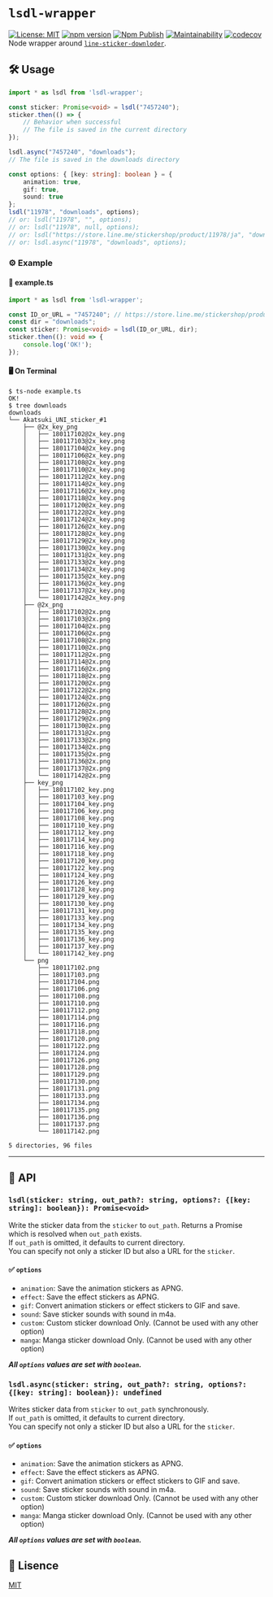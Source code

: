 # `lsdl-wrapper`
[![License: MIT](https://img.shields.io/badge/License-MIT-blue.svg)](https://github.com/redpeacock78/lsdl-wrapper/blob/master/LICENSE) [![npm version](https://badge.fury.io/js/lsdl-wrapper.svg)](https://badge.fury.io/js/lsdl-wrapper) [![Npm Publish](https://github.com/redpeacock78/lsdl-wrapper/actions/workflows/npm-publish.yml/badge.svg?branch=master)](https://github.com/redpeacock78/lsdl-wrapper/actions/workflows/npm-publish.yml) [![Maintainability](https://api.codeclimate.com/v1/badges/a9ef35818a2256bc4785/maintainability)](https://codeclimate.com/github/redpeacock78/lsdl-wrapper/maintainability) [![codecov](https://codecov.io/gh/redpeacock78/lsdl-wrapper/branch/master/graph/badge.svg?token=UTCV4I8W5J)](https://codecov.io/gh/redpeacock78/lsdl-wrapper)  
Node wrapper around [`line-sticker-downloder`](https://github.com/redpeacock78/line-sticker-downloder).

## 🛠 Usage
```typescript
import * as lsdl from 'lsdl-wrapper';

const sticker: Promise<void> = lsdl("7457240");
sticker.then(() => {
    // Behavior when successful
    // The file is saved in the current directory
});

lsdl.async("7457240", "downloads");
// The file is saved in the downloads directory

const options: { [key: string]: boolean } = {
    animation: true,
    gif: true,
    sound: true
};
lsdl("11978", "downloads", options);
// or: lsdl("11978", "", options);
// or: lsdl("11978", null, options);
// or: lsdl("https://store.line.me/stickershop/product/11978/ja", "downloads", options);
// or: lsdl.async("11978", "downloads", options);
```
### ⚙ Example
#### 📄 example.ts
```typescript
import * as lsdl from 'lsdl-wrapper';

const ID_or_URL = "7457240"; // https://store.line.me/stickershop/product/7457240/ja
const dir = "downloads";
const sticker: Promise<void> = lsdl(ID_or_URL, dir);
sticker.then((): void => {
    console.log('OK!');
});
```
#### 🖥 On Terminal
```console
$ ts-node example.ts
OK!
$ tree downloads
downloads
└── Akatsuki_UNI_sticker_#1
    ├── @2x_key_png
    │   ├── 180117102@2x_key.png
    │   ├── 180117103@2x_key.png
    │   ├── 180117104@2x_key.png
    │   ├── 180117106@2x_key.png
    │   ├── 180117108@2x_key.png
    │   ├── 180117110@2x_key.png
    │   ├── 180117112@2x_key.png
    │   ├── 180117114@2x_key.png
    │   ├── 180117116@2x_key.png
    │   ├── 180117118@2x_key.png
    │   ├── 180117120@2x_key.png
    │   ├── 180117122@2x_key.png
    │   ├── 180117124@2x_key.png
    │   ├── 180117126@2x_key.png
    │   ├── 180117128@2x_key.png
    │   ├── 180117129@2x_key.png
    │   ├── 180117130@2x_key.png
    │   ├── 180117131@2x_key.png
    │   ├── 180117133@2x_key.png
    │   ├── 180117134@2x_key.png
    │   ├── 180117135@2x_key.png
    │   ├── 180117136@2x_key.png
    │   ├── 180117137@2x_key.png
    │   └── 180117142@2x_key.png
    ├── @2x_png
    │   ├── 180117102@2x.png
    │   ├── 180117103@2x.png
    │   ├── 180117104@2x.png
    │   ├── 180117106@2x.png
    │   ├── 180117108@2x.png
    │   ├── 180117110@2x.png
    │   ├── 180117112@2x.png
    │   ├── 180117114@2x.png
    │   ├── 180117116@2x.png
    │   ├── 180117118@2x.png
    │   ├── 180117120@2x.png
    │   ├── 180117122@2x.png
    │   ├── 180117124@2x.png
    │   ├── 180117126@2x.png
    │   ├── 180117128@2x.png
    │   ├── 180117129@2x.png
    │   ├── 180117130@2x.png
    │   ├── 180117131@2x.png
    │   ├── 180117133@2x.png
    │   ├── 180117134@2x.png
    │   ├── 180117135@2x.png
    │   ├── 180117136@2x.png
    │   ├── 180117137@2x.png
    │   └── 180117142@2x.png
    ├── key_png
    │   ├── 180117102_key.png
    │   ├── 180117103_key.png
    │   ├── 180117104_key.png
    │   ├── 180117106_key.png
    │   ├── 180117108_key.png
    │   ├── 180117110_key.png
    │   ├── 180117112_key.png
    │   ├── 180117114_key.png
    │   ├── 180117116_key.png
    │   ├── 180117118_key.png
    │   ├── 180117120_key.png
    │   ├── 180117122_key.png
    │   ├── 180117124_key.png
    │   ├── 180117126_key.png
    │   ├── 180117128_key.png
    │   ├── 180117129_key.png
    │   ├── 180117130_key.png
    │   ├── 180117131_key.png
    │   ├── 180117133_key.png
    │   ├── 180117134_key.png
    │   ├── 180117135_key.png
    │   ├── 180117136_key.png
    │   ├── 180117137_key.png
    │   └── 180117142_key.png
    └── png
        ├── 180117102.png
        ├── 180117103.png
        ├── 180117104.png
        ├── 180117106.png
        ├── 180117108.png
        ├── 180117110.png
        ├── 180117112.png
        ├── 180117114.png
        ├── 180117116.png
        ├── 180117118.png
        ├── 180117120.png
        ├── 180117122.png
        ├── 180117124.png
        ├── 180117126.png
        ├── 180117128.png
        ├── 180117129.png
        ├── 180117130.png
        ├── 180117131.png
        ├── 180117133.png
        ├── 180117134.png
        ├── 180117135.png
        ├── 180117136.png
        ├── 180117137.png
        └── 180117142.png

5 directories, 96 files
```
---

## 🔗 API
### `lsdl(sticker: string, out_path?: string, options?: {[key: string]: boolean}): Promise<void>`
Write the sticker data from the `sticker` to `out_path`. Returns a Promise which is resolved when `out_path` exists.  
If `out_path` is omitted, it defaults to current directory.  
You can specify not only a sticker ID but also a URL for the `sticker`.
#### ✅ `options`
- `animation`: Save the animation stickers as APNG.
- `effect`: Save the effect stickers as APNG.
- `gif`: Convert animation stickers or effect stickers to GIF and save.
- `sound`: Save sticker sounds with sound in m4a.
- `custom`: Custom sticker download Only. (Cannot be used with any other option)
- `manga`: Manga sticker download Only. (Cannot be used with any other option)  

***All `options` values ​​are set with `boolean`.***
### `lsdl.async(sticker: string, out_path?: string, options?: {[key: string]: boolean}): undefined`
Writes sticker data from `sticker` to `out_path` synchronously.  
If `out_path` is omitted, it defaults to current directory.  
You can specify not only a sticker ID but also a URL for the `sticker`.
#### ✅ `options`
- `animation`: Save the animation stickers as APNG.
- `effect`: Save the effect stickers as APNG.
- `gif`: Convert animation stickers or effect stickers to GIF and save.
- `sound`: Save sticker sounds with sound in m4a.
- `custom`: Custom sticker download Only. (Cannot be used with any other option)
- `manga`: Manga sticker download Only. (Cannot be used with any other option)  

***All `options` values ​​are set with `boolean`.***

## 🥝 Lisence
[MIT](https://github.com/redpeacock78/lsdl-wrapper/blob/master/LICENSE)